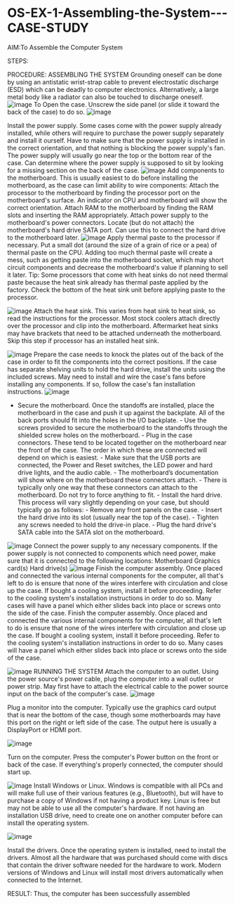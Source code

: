 # OS-EX-1-Assembling-the-System---CASE-STUDY

AIM:To Assemble the Computer System

STEPS:

PROCEDURE:
ASSEMBLING THE SYSTEM
Grounding oneself can be done by using an antistatic wrist-strap cable to prevent electrostatic discharge (ESD) which can be deadly to computer electronics.
Alternatively, a large metal body like a radiator can also be touched to discharge oneself.
![image](https://github.com/Snehahv/OS-EX-1-Assembling-the-System---CASE-STUDY/assets/119104131/4bd716e3-f6ee-4055-a7aa-6a68b9b20dcb)
To Open the case. Unscrew the side panel (or slide it toward the back of the case) to do so.
![image](https://github.com/Snehahv/OS-EX-1-Assembling-the-System---CASE-STUDY/assets/119104131/e76bdd1d-0647-4fe4-9c08-bb39b556fcaa)

Install the power supply. Some cases come with the power supply already installed, while others will require to purchase the power supply separately and install it ourself. Have to make sure that the power supply is installed in the correct orientation, and that nothing is blocking the power supply's fan.
The power supply will usually go near the top or the bottom rear of the case. Can determine where the power supply is supposed to sit by looking for a missing section on the back of the case.
![image](https://github.com/Snehahv/OS-EX-1-Assembling-the-System---CASE-STUDY/assets/119104131/6cb33ca8-ab38-4f13-8a6d-51788953be5f)
Add components to the motherboard. This is usually easiest to do before installing the motherboard, as the case can limit ability to wire components:
Attach the processor to the motherboard by finding the processor port on the motherboard's surface. An indicator on CPU and motherboard will show the correct orientation.
Attach RAM to the motherboard by finding the RAM slots and inserting the RAM appropriately.
Attach power supply to the motherboard's power connectors.
Locate (but do not attach) the motherboard's hard drive SATA port. Can use this to connect the hard drive to the motherboard later.
![image](https://github.com/Snehahv/OS-EX-1-Assembling-the-System---CASE-STUDY/assets/119104131/89e3d015-1504-4545-bace-1720ea623d89)
Apply thermal paste to the processor if necessary.
Put a small dot (around the size of a grain of rice or a pea) of thermal paste on the CPU.
Adding too much thermal paste will create a mess, such as getting paste into the motherboard socket, which may short circuit components and decrease the motherboard's value if planning to sell it later.
Tip: Some processors that come with heat sinks do not need thermal paste because the heat sink already has thermal paste applied by the factory. Check the bottom of the heat sink unit before applying paste to the processor.

![image](https://github.com/Snehahv/OS-EX-1-Assembling-the-System---CASE-STUDY/assets/119104131/06bf09f7-06b3-4b52-9a7e-02674385c13d)
Attach the heat sink. This varies from heat sink to heat sink, so read the instructions for the processor.
Most stock coolers attach directly over the processor and clip into the motherboard.
Aftermarket heat sinks may have brackets that need to be attached underneath the motherboard.
Skip this step if processor has an installed heat sink.

![image](https://github.com/Snehahv/OS-EX-1-Assembling-the-System---CASE-STUDY/assets/119104131/2b0175ef-3cc6-4097-8275-db5c957f0a69)
Prepare the case needs to knock the plates out of the back of the case in order to fit the components into the correct positions.
If the case has separate shelving units to hold the hard drive, install the units using the included screws.
May need to install and wire the case's fans before installing any components. If so, follow the case's fan installation instructions.
![image](https://github.com/Snehahv/OS-EX-1-Assembling-the-System---CASE-STUDY/assets/119104131/d7f3083e-342c-4e29-b546-c1e3be469893)
- Secure the motherboard. Once the standoffs are installed, place the motherboard in the case and push it up against the backplate. All of the back ports should fit into the holes in the I/O backplate. - Use the screws provided to secure the motherboard to the standoffs through the shielded screw holes on the motherboard. - Plug in the case connectors. These tend to be located together on the motherboard near the front of the case. The order in which these are connected will depend on which is easiest. - Make sure that the USB ports are connected, the Power and Reset switches, the LED power and hard drive lights, and the audio cable. - The motherboard’s documentation will show where on the motherboard these connectors attach. - There is typically only one way that these connectors can attach to the motherboard. Do not try to force anything to fit. - Install the hard drive. This process will vary slightly depending on your case, but should typically go as follows: - Remove any front panels on the case. - Insert the hard drive into its slot (usually near the top of the case). - Tighten any screws needed to hold the drive-in place. - Plug the hard drive's SATA cable into the SATA slot on the motherboard.
  
![image](https://github.com/Snehahv/OS-EX-1-Assembling-the-System---CASE-STUDY/assets/119104131/4c369f66-9b58-4cdd-ac6b-c5bdb6148222)
Connect the power supply to any necessary components. If the power supply is not connected to components which need power, make sure that it is connected to the following locations:
Motherboard
Graphics card(s)
Hard drive(s)
![image](https://github.com/Snehahv/OS-EX-1-Assembling-the-System---CASE-STUDY/assets/119104131/6b09acad-55f6-4111-8d98-09cd08e1d732)
Finish the computer assembly.
Once placed and connected the various internal components for the computer, all that's left to do is ensure that none of the wires interfere with circulation and close up the case.
If bought a cooling system, install it before proceeding.
Refer to the cooling system's installation instructions in order to do so.
Many cases will have a panel which either slides back into place or screws onto the side of the case.
Finish the computer assembly.
Once placed and connected the various internal components for the computer, all that's left to do is ensure that none of the wires interfere with circulation and close up the case.
If bought a cooling system, install it before proceeding.
Refer to the cooling system's installation instructions in order to do so.
Many cases will have a panel which either slides back into place or screws onto the side of the case.

![image](https://github.com/Snehahv/OS-EX-1-Assembling-the-System---CASE-STUDY/assets/119104131/12852246-e2b2-440b-ae91-b7fc030e32f8)
RUNNING THE SYSTEM
Attach the computer to an outlet. Using the power source's power cable, plug the computer into a wall outlet or power strip.
May first have to attach the electrical cable to the power source input on the back of the computer's case.
![image](https://github.com/Snehahv/OS-EX-1-Assembling-the-System---CASE-STUDY/assets/119104131/1ee0fc2f-7262-4821-b76d-78b7003924f3)

Plug a monitor into the computer. Typically use the graphics card output that is near the bottom of the case, though some motherboards may have this port on the right or left side of the case.
The output here is usually a DisplayPort or HDMI port.

![image](https://github.com/Snehahv/OS-EX-1-Assembling-the-System---CASE-STUDY/assets/119104131/67fc3a22-a463-433b-a28b-ff91dbbab474)

Turn on the computer. Press the computer's Power button on the front or back of the case. If everything's properly connected, the computer should start up.

![image](https://github.com/Snehahv/OS-EX-1-Assembling-the-System---CASE-STUDY/assets/119104131/3b2ff2d3-646b-495a-90d0-73c626d80001)
Install Windows or Linux. Windows is compatible with all PCs and will make full use of their various features (e.g., Bluetooth), but will have to purchase a copy of Windows if not having a product key. Linux is free but may not be able to use all the computer's hardware.
If not having an installation USB drive, need to create one on another computer before can install the operating system.

![image](https://github.com/Snehahv/OS-EX-1-Assembling-the-System---CASE-STUDY/assets/119104131/11f6588e-438b-406e-ac13-84372a2f5b90)

Install the drivers. Once the operating system is installed, need to install the drivers.
Almost all the hardware that was purchased should come with discs that contain the driver software needed for the hardware to work.
Modern versions of Windows and Linux will install most drivers automatically when connected to the Internet.


RESULT:
Thus, the computer has been successfully assembled
